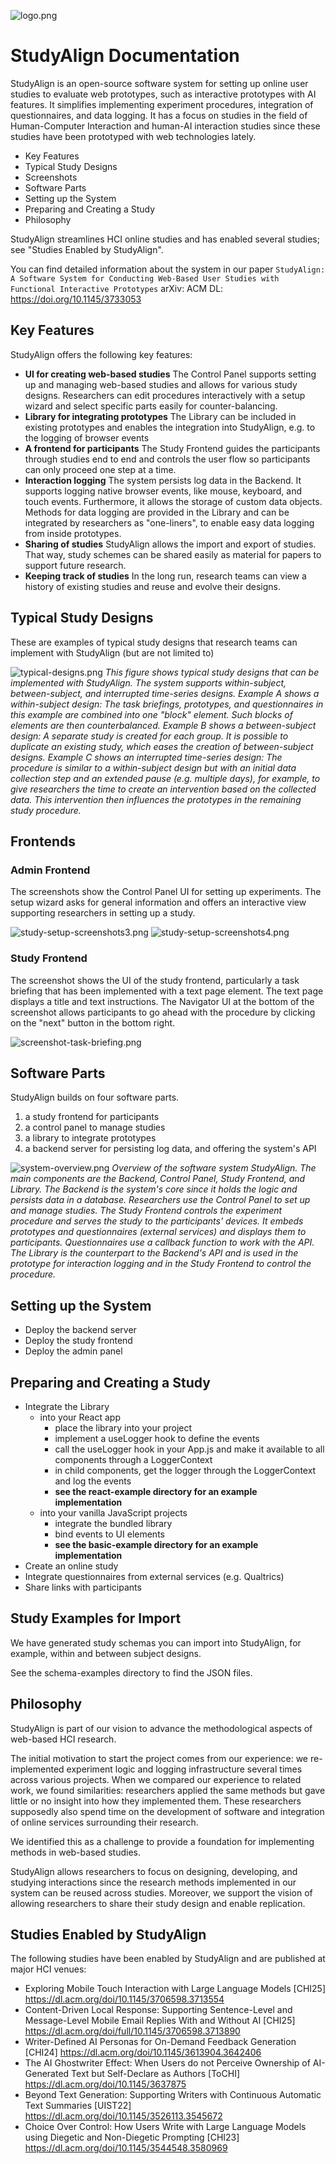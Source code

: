 ![logo.png](images/logo.png)

# StudyAlign Documentation

StudyAlign is an open-source software system for setting up online user studies to evaluate web prototypes, such as interactive prototypes with AI features. It simplifies implementing experiment procedures, integration of questionnaires, and data logging. It has a focus on studies in the field of Human-Computer Interaction and human-AI interaction studies
since these studies have been prototyped with web technologies lately.

- Key Features
- Typical Study Designs
- Screenshots
- Software Parts
- Setting up the System
- Preparing and Creating a Study
- Philosophy

StudyAlign streamlines HCI online studies and has enabled several studies; see "Studies Enabled by StudyAlign".

You can find detailed information about the system in our paper `StudyAlign: A Software System for Conducting Web-Based
User Studies with Functional Interactive Prototypes` arXiv:  ACM DL: https://doi.org/10.1145/3733053

## Key Features

StudyAlign offers the following key features:

- **UI for creating web-based studies** The Control Panel supports setting up and managing web-based studies and allows for various study designs. Researchers can edit procedures interactively with a setup wizard and select specific parts easily for counter-balancing.
- **Library for integrating prototypes** The Library can be included in existing prototypes and enables the integration into StudyAlign, e.g. to the logging of browser events
- **A frontend for participants** The Study Frontend guides the participants through studies end to end and controls the user flow so participants can only proceed one step at a time.
- **Interaction logging** The system persists log data in the Backend. It supports logging native browser events, like mouse, keyboard, and touch events. Furthermore, it allows the storage of custom data objects.
  Methods for data logging are provided in the Library and can be integrated by researchers as "one-liners", to enable easy data logging from inside prototypes.
- **Sharing of studies** StudyAlign allows the import and export of studies. That way, study schemes can be shared easily as material for papers to support future research.
- **Keeping track of studies** In the long run, research teams can view a history of existing studies and reuse and evolve their designs.

## Typical Study Designs

These are examples of typical study designs that research teams can implement with StudyAlign (but are not limited to)

![typical-designs.png](images/typical-designs.png)
*This figure shows typical study designs that can be implemented with StudyAlign. The system supports within-subject, between-subject, and interrupted time-series designs. Example A shows a within-subject design: The task briefings, prototypes, and questionnaires in this example are combined into one "block" element. Such blocks of elements are then counterbalanced. Example B shows a between-subject design: A separate study is created for each group. It is possible to duplicate an existing study, which eases the creation of between-subject designs. Example C shows an interrupted time-series design: The procedure is similar to a within-subject design but with an initial data collection step and an extended pause (e.g. multiple days), for example, to give researchers the time to create an intervention based on the collected data. This intervention then influences the prototypes in the remaining study procedure.*


## Frontends

### Admin Frontend

The screenshots show the Control Panel UI for setting up experiments. The setup wizard asks for general
information and offers an interactive view supporting researchers in setting up a study.

![study-setup-screenshots3.png](images/study-setup-screenshots3.png)
![study-setup-screenshots4.png](images/study-setup-screenshots4.png)

### Study Frontend

The screenshot shows the UI of the study frontend, particularly a task briefing that has been implemented with a text page element. The text page displays a title and text instructions. The Navigator UI at the bottom of the screenshot allows participants to go ahead with the procedure by clicking on the "next" button in the bottom right.

![screenshot-task-briefing.png](images%2Fscreenshot-task-briefing.png)



## Software Parts

StudyAlign builds on four software parts.

1. a study frontend for participants
2. a control panel to manage studies
3. a library to integrate prototypes
4. a backend server for persisting log data, and offering the system's API

![system-overview.png](images/system-overview.png)
*Overview of the software system StudyAlign. The main components are the Backend, Control Panel, Study Frontend, and Library. The Backend is the system's core since it holds the logic and persists data in a database. Researchers use the Control Panel to set up and manage studies. The Study Frontend controls the experiment procedure and serves the study to the participants' devices.
It embeds prototypes and questionnaires (external services) and displays them to participants. Questionnaires use a callback function to work with the API.
The Library is the counterpart to the Backend's API and is used in the prototype for interaction logging and in the Study Frontend to control the procedure.*

## Setting up the System

- Deploy the backend server
- Deploy the study frontend
- Deploy the admin panel


## Preparing and Creating a Study

- Integrate the Library
  - into your React app
    - place the library into your project
    - implement a useLogger hook to define the events
    - call the useLogger hook in your App.js and make it available to all components through a LoggerContext
    - in child components, get the logger through the LoggerContext and log the events
    - **see the react-example directory for an example implementation**
  - into your vanilla JavaScript projects
    - integrate the bundled library
    - bind events to UI elements
    - **see the basic-example directory for an example implementation**
- Create an online study
- Integrate questionnaires from external services (e.g. Qualtrics)
- Share links with participants


## Study Examples for Import

We have generated study schemas you can import into StudyAlign, for example, within and between subject designs.

See the schema-examples directory to find the JSON files.


## Philosophy

StudyAlign is part of our vision to advance the methodological aspects of web-based HCI research.

The initial motivation to start the project comes from our experience: we re-implemented experiment logic and logging infrastructure several times across various projects. When we compared our experience to related work, we found similarities: researchers applied the same methods but gave little or no insight into how they implemented them. These researchers supposedly also spend time on the development of software and integration of online services surrounding their research.

We identified this as a challenge to provide a foundation for implementing methods in web-based studies.

StudyAlign allows researchers to focus on designing, developing, and studying interactions since the research methods implemented in our system can be reused across studies. Moreover, we support the vision of allowing researchers to share their study design and enable replication.


## Studies Enabled by StudyAlign

The following studies have been enabled by StudyAlign and are published at major HCI venues:

- Exploring Mobile Touch Interaction with Large Language Models [CHI25] https://dl.acm.org/doi/10.1145/3706598.3713554
- Content-Driven Local Response: Supporting Sentence-Level and Message-Level Mobile Email Replies With and Without AI [CHI25] https://dl.acm.org/doi/full/10.1145/3706598.3713890
- Writer-Defined AI Personas for On-Demand Feedback Generation [CHI24] https://dl.acm.org/doi/10.1145/3613904.3642406
- The AI Ghostwriter Effect: When Users do not Perceive Ownership of AI-Generated Text but Self-Declare as Authors [ToCHI] https://dl.acm.org/doi/10.1145/3637875
- Beyond Text Generation: Supporting Writers with Continuous Automatic Text Summaries [UIST22] https://dl.acm.org/doi/10.1145/3526113.3545672
- Choice Over Control: How Users Write with Large Language Models using Diegetic and Non-Diegetic Prompting [CHI23] https://dl.acm.org/doi/10.1145/3544548.3580969



